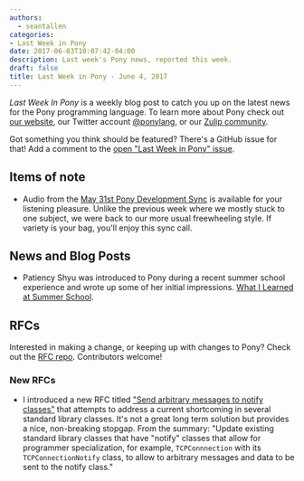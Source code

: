 ```yaml
---
authors:
  - seantallen
categories:
- Last Week in Pony
date: 2017-06-03T10:07:42-04:00
description: Last week's Pony news, reported this week.
draft: false
title: Last Week in Pony - June 4, 2017
---
```


_Last Week In Pony_ is a weekly blog post to catch you up on the latest news for the Pony programming language. To learn more about Pony check out [our website](https://ponylang.io), our Twitter account [@ponylang](https://twitter.com/ponylang), or our [Zulip community](https://ponylang.zulipchat.com).

Got something you think should be featured? There's a GitHub issue for that! Add a comment to the [open "Last Week in Pony" issue](https://github.com/ponylang/ponylang.github.io/issues?q=is%3Aissue+is%3Aopen+label%3Alast-week-in-pony).
<!-- more -->

## Items of note

- Audio from the [May 31st Pony Development Sync](https://sync-recordings.ponylang.io/r/2017_05_31.m4a) is available for your listening pleasure. Unlike the previous week where we mostly stuck to one subject, we were back to our more usual freewheeling style. If variety is your bag, you'll enjoy this sync call.

## News and Blog Posts

- Patiency Shyu was introduced to Pony during a recent summer school experience and wrote up some of her initial impressions. [What I Learned at Summer School](http://patiences.github.io/blog/pony).

## RFCs

Interested in making a change, or keeping up with changes to Pony? Check out the [RFC repo](https://github.com/ponylang/rfcs). Contributors welcome!

### New RFCs

- I introduced a new RFC titled ["Send arbitrary messages to notify classes"](https://github.com/ponylang/rfcs/pull/91) that attempts to address a current shortcoming in several standard library classes. It's not a great long term solution but provides a nice, non-breaking stopgap. From the summary: "Update existing standard library classes that have "notify" classes that allow for programmer specialization, for example, `TCPConnnection` with its `TCPConnectionNotify` class, to allow to arbitrary messages and data to be sent to the notify class."
